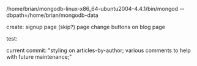 /home/brian/mongodb-linux-x86_64-ubuntu2004-4.4.1/bin/mongod --dbpath=/home/brian/mongodb-data

create:
    signup page (skip?)
    <!-- compose page -->
    <!-- login page -->
    <!-- article rendering
    projects -->
    <!-- list of articles for logged in user with article edit links
        -auth for the edit links has to include a unique script to make sure the editor was the original author or else an admin (aka me)
        -make sure only author can delete or update articles -->
    <!-- update top nav to:
        -display 'Log In' if no Auth token present
        -display user's name if token present
        -dropdown on hover with:
            +'My Articles'
            +'New Article'
            +'Log Out' -->
    page change buttons on blog page

test:
    <!-- composition -->
    <!-- user auth -->


current commit:
    "styling on articles-by-author; various comments to help with future maintenance;"